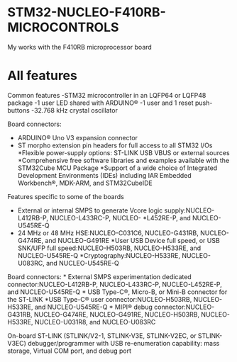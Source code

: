 # STM32-NUCLEO-F410RB-MICROCONTROLS
My works with the F410RB microprocessor board

# All features
Common features
 -STM32 microcontroller in an LQFP64 or LQFP48 package
 -1 user LED shared with ARDUINO®
 -1 user and 1 reset push-buttons
 -32.768 kHz crystal oscillator

 Board connectors:
   + ARDUINO® Uno V3 expansion connector
   + ST morpho extension pin headers for full access to all STM32 I/Os
*Flexible power-supply options: ST-LINK USB VBUS or external sources
*Comprehensive free software libraries and examples available with the STM32Cube MCU Package
*Support of a wide choice of Integrated Development Environments (IDEs) including IAR Embedded Workbench®, MDK-ARM, and STM32CubeIDE

Features specific to some of the boards
 * External or internal SMPS to generate Vcore logic supply:NUCLEO-L412RB-P, NUCLEO-L433RC-P, NUCLEO- 
  *L452RE-P, and NUCLEO-U545RE-Q
 * 24 MHz or 48 MHz HSE:NUCLEO-C031C6, NUCLEO-G431RB, NUCLEO-G474RE, and NUCLEO-G491RE
  *User USB Device full speed, or USB SNK/UFP full speed:NUCLEO-H503RB, NUCLEO-H533RE, and NUCLEO-U545RE-Q
  *Cryptography:NUCLEO-H533RE, NUCLEO-U083RC, and NUCLEO-U545RE-Q

  Board connectors:
    * External SMPS experimentation dedicated connector:NUCLEO-L412RB-P, NUCLEO-L433RC-P, NUCLEO-L452RE-P, 
     and NUCLEO-U545RE-Q
    * USB Type-C®, Micro-B, or Mini-B connector for the ST-LINK
    *USB Type-C® user connector:NUCLEO-H503RB, NUCLEO-H533RE, and NUCLEO-U545RE-Q
    * MIPI® debug connector:NUCLEO-G431RB, NUCLEO-G474RE, NUCLEO-G491RE, NUCLEO-H503RB, NUCLEO-H533RE, 
     NUCLEO-U031R8, and NUCLEO-U083RC

On-board ST-LINK (STLINK/V2-1, STLINK-V3E, STLINK-V2EC, or STLINK-V3EC) debugger/programmer with USB re-enumeration capability: mass storage, Virtual COM port, and debug port
